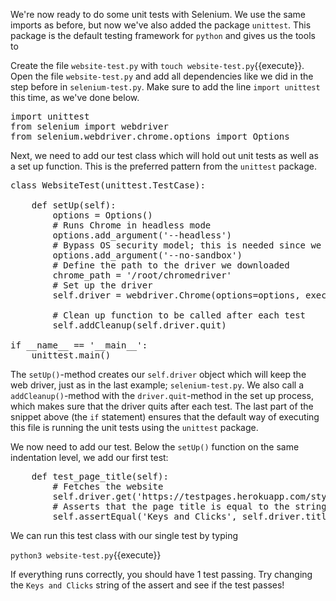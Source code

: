 We're now ready to do some unit tests with Selenium. We use the same imports as before, but now we've also added the package `unittest`. This package is the default testing framework for `python` and gives us the tools to

Create the file `website-test.py` with `touch website-test.py`{{execute}}. Open the file `website-test.py` and add all dependencies like we did in the step before in `selenium-test.py`. Make sure to add the line `import unittest` this time, as we've done below.

<pre class="file" data-filename="website-test.py">
import unittest
from selenium import webdriver
from selenium.webdriver.chrome.options import Options
</pre>

Next, we need to add our test class which will hold out unit tests as well as a set up function. This is the preferred pattern from the `unittest` package.

<pre class="file" data-filename="website-test.py">
class WebsiteTest(unittest.TestCase):

    def setUp(self):
        options = Options()
        # Runs Chrome in headless mode
        options.add_argument('--headless')
        # Bypass OS security model; this is needed since we run it in headless mode
        options.add_argument('--no-sandbox')
        # Define the path to the driver we downloaded
        chrome_path = '/root/chromedriver'
        # Set up the driver
        self.driver = webdriver.Chrome(options=options, executable_path=chrome_path)

        # Clean up function to be called after each test
        self.addCleanup(self.driver.quit)

if __name__ == '__main__':
    unittest.main()
</pre>

The `setUp()`-method creates our `self.driver` object which will keep the web driver, just as in the last example; `selenium-test.py`. We also call a `addCleanup()`-method with the `driver.quit`-method in the set up process, which makes sure that the driver quits after each test. The last part of the snippet above (the `if` statement) ensures that the default way of executing this file is running the unit tests using the `unittest` package.

We now need to add our test. Below the `setUp()` function on the same indentation level, we add our first test:

<pre class="file" data-filename="website-test.py">
    def test_page_title(self):
        # Fetches the website
        self.driver.get('https://testpages.herokuapp.com/styled/key-click-display-test.html')
        # Asserts that the page title is equal to the string 'Keys and Clicks'.
        self.assertEqual('Keys and Clicks', self.driver.title)
</pre>

We can run this test class with our single test by typing

`python3 website-test.py`{{execute}}

If everything runs correctly, you should have 1 test passing. Try changing the `Keys and Clicks` string of the assert and see if the test passes!
